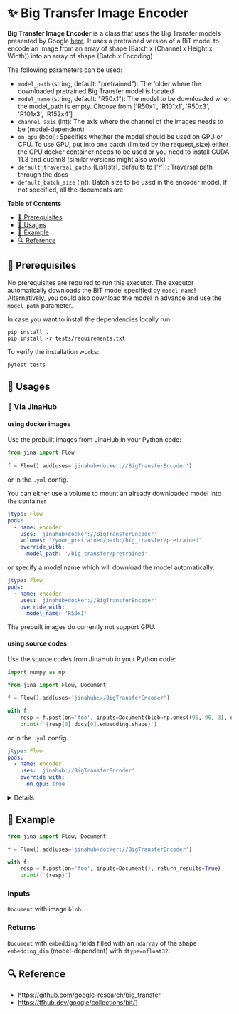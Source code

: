 # ✨ Big Transfer Image Encoder

**Big Transfer Image Encoder** is a class that uses the Big Transfer models presented by Google [here]((https://github.com/google-research/big_transfer)).
It uses a pretrained version of a BiT model to encode an image from an array of shape 
(Batch x (Channel x Height x Width)) into an array of shape (Batch x Encoding) 

The following parameters can be used:

- `model_path` (string, default: "pretrained"): The folder where the downloaded pretrained Big Transfer model is located
- `model_name` (string, default: "R50x1"): The model to be downloaded when the model_path is empty. Choose from ['R50x1', 'R101x1', 'R50x3', 'R101x3', 'R152x4']
- `channel_axis` (int): The axis where the channel of the images needs to be (model-dependent)
- `on_gpu` (bool): Specifies whether the model should be used on GPU or CPU. To use GPU,
  put into one batch (limited by the request_size)
  either the GPU docker container needs to be used or you need to install CUDA 11.3 and cudnn8 (similar versions might also work)
- `default_traversal_paths` (List[str], defaults to ['r']): Traversal path through the docs
- `default_batch_size` (int): Batch size to be used in the encoder model. If not specified, all the documents are
 

<!-- START doctoc generated TOC please keep comment here to allow auto update -->
<!-- DON'T EDIT THIS SECTION, INSTEAD RE-RUN doctoc TO UPDATE -->
**Table of Contents**

- [🌱 Prerequisites](#-prerequisites)
- [🚀 Usages](#-usages)
- [🎉️ Example](#%EF%B8%8F-example)
- [🔍️ Reference](#%EF%B8%8F-reference)

<!-- END doctoc generated TOC please keep comment here to allow auto update -->

## 🌱 Prerequisites

No prerequisites are required to run this executor. The executor automatically
downloads the BiT model specified by `model_name`! Alternatively, you could also 
download the model in advance and use the `model_path` parameter.

In case you want to install the dependencies locally run 
```
pip install . 
pip install -r tests/requirements.txt
```
To verify the installation works:
```
pytest tests
```

## 🚀 Usages

### 🚚 Via JinaHub

#### using docker images
Use the prebuilt images from JinaHub in your Python code: 

```python
from jina import Flow
	
f = Flow().add(uses='jinahub+docker://BigTransferEncoder')
```

or in the `.yml` config.

You can either use a volume to mount an already downloaded model into the container
```yaml
jtype: Flow
pods:
  - name: encoder
    uses: 'jinahub+docker://BigTransferEncoder'
    volumes: '/your_pretrained/path:/big_transfer/pretrained'
    override_with: 
      model_path: '/big_transfer/pretrained'
```

or specify a model name which will download the model automatically.

```yaml
jtype: Flow
pods:
  - name: encoder
    uses: 'jinahub+docker://BigTransferEncoder'
    override_with: 
      model_name: 'R50x1'
```


The prebuilt images do currently not support GPU.  

#### using source codes
Use the source codes from JinaHub in your Python code:

```python
import numpy as np

from jina import Flow, Document

f = Flow().add(uses='jinahub://BigTransferEncoder')

with f:
    resp = f.post(on='foo', inputs=Document(blob=np.ones((96, 96, 3), dtype=np.float32)), return_results=True)
    print(f'{resp[0].docs[0].embedding.shape}')
```

or in the `.yml` config.

```yaml
jtype: Flow
pods:
  - name: encoder
    uses: 'jinahub://BigTransferEncoder'
    override_with:
      on_gpu: true
```
<details>

### 📦️ Via Pypi

1. Install the `executor-big-transfer-encoder` package.

	```bash
	pip install git+https://github.com/jina-ai/executor-big-transfer-encoder.git
	```

1. Use `jinahub-MY-DUMMY-EXECUTOR` in your code

	```python
	from jina import Flow
	from jinahub.image.encoder.big_transfer import BigTransferEncoder
	
	f = Flow().add(uses=BigTransferEncoder)
	```


### 🐳 Via Docker

1. Clone the repo and build the docker image

	```shell
	git clone https://github.com/jina-ai/executor-big-transfer-encoder.git
	cd executor-big-transfer-encoder
	docker build -t big-transfer-encoder-image .
	```
    Alternatively, use the GPU dockerfile:
    ```shell  
	docker build -f Dockerfile.gpu -t big-transfer-encoder-image .
    ```

1. Use `big-transfer-encoder-image` in your codes

	```python
	from jina import Flow
	
	f = Flow().add(uses='docker://big-transfer-encoder-image:latest')
    ```
    Or, using the GPU image: 
    ```python
    from jina import Flow
    
    f = Flow().add(uses='docker://big-transfer-encoder-image', docker_kwargs={'runtime': 'nvidia'})
	```
	
</details>

## 🎉️ Example 


```python
from jina import Flow, Document

f = Flow().add(uses='jinahub+docker://BigTransferEncoder')

with f:
    resp = f.post(on='foo', inputs=Document(), return_results=True)
	print(f'{resp}')
```

### Inputs 

`Document` with image `blob`.

### Returns

`Document` with `embedding` fields filled with an `ndarray` of the shape `embedding_dim` (model-dependent) with `dtype=nfloat32`.


## 🔍️ Reference
- https://github.com/google-research/big_transfer
- https://tfhub.dev/google/collections/bit/1
